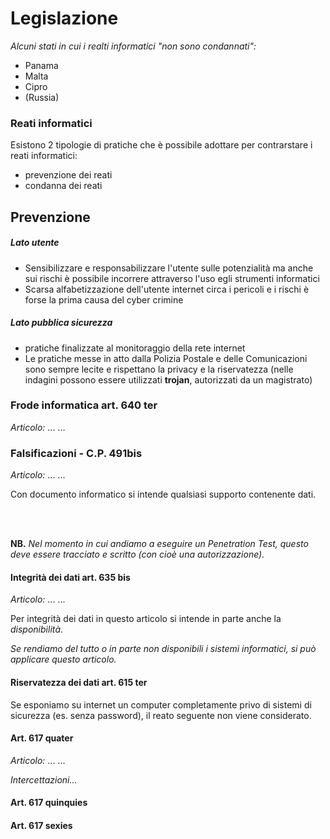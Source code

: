 # Legislazione
*Alcuni stati in cui i realti informatici "non sono condannati":*
- Panama
- Malta
- Cipro
- (Russia)

### Reati informatici
Esistono 2 tipologie di pratiche che è possibile adottare per contrarstare i reati informatici:
- prevenzione dei reati
- condanna dei reati

## Prevenzione
##### Lato utente
- Sensibilizzare e responsabilizzare l'utente sulle potenzialità ma anche sui rischi è possibile incorrere attraverso l'uso egli strumenti informatici
- Scarsa alfabetizzazione dell'utente internet circa i pericoli e i rischi è forse la prima causa del cyber crimine

##### Lato pubblica sicurezza
- pratiche finalizzate al monitoraggio della rete internet
- Le pratiche messe in atto dalla Polizia Postale e delle Comunicazioni sono sempre lecite e rispettano la privacy e la riservatezza (nelle indagini possono essere utilizzati **trojan**, autorizzati da un magistrato)

### Frode informatica art. 640 ter
*Articolo:*
...
...

### Falsificazioni - C.P. 491bis
*Articolo:*
...
...

Con documento informatico si intende qualsiasi supporto contenente dati.


<br>
<br>

**NB.** *Nel momento in cui andiamo a eseguire un Penetration Test, questo deve essere tracciato e scritto (con cioè una autorizzazione).*

#### Integrità dei dati art. 635 bis
*Articolo:*
...
...

Per integrità dei dati in questo articolo si intende in parte anche la *disponibilità*.

*Se rendiamo del tutto o in parte non disponibili i sistemi informatici, si può applicare questo articolo.*

#### Riservatezza dei dati art. 615 ter

Se esponiamo su internet un computer completamente privo di sistemi di sicurezza (es. senza password), il reato seguente non viene considerato.

#### Art. 617 quater
*Articolo:*
...
...

*Intercettazioni...*

#### Art. 617 quinquies

#### Art. 617 sexies